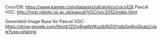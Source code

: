 Coco128: https://www.kaggle.com/datasets/ultralytics/coco128
Pascal VOC: http://host.robots.ox.ac.uk/pascal/VOC/voc2012/index.html

Generated Image Base for Pascal VOC: https://drive.google.com/file/d/1ZOy4hwIbVKszIbINZOYwbGpj6njGkatz/view?usp=sharing
